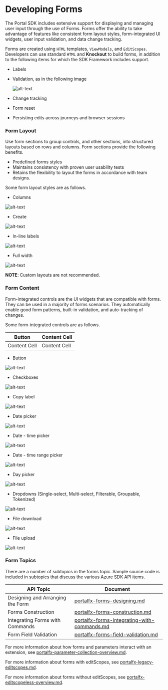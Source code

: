 <a name="developing-forms"></a>
# Developing Forms


The Portal SDK includes extensive support for displaying and managing user input through the use of Forms. Forms offer the ability to take advantage of features like consistent form layout styles, form-integrated UI widgets, user input validation, and data change tracking.

Forms are created using `HTML` templates, `ViewModels`, and `EditScopes`. Developers can use standard `HTML` and **Knockout** to build forms, in addition to the following items for which  the SDK Framework includes support.

  * Labels
  * Validation, as in the following image

    ![alt-text](../media/portalfx-forms/forms.png "Forms Example") 
  * Change tracking
  * Form reset
  * Persisting edits across journeys and browser sessions

<a name="developing-forms-form-layout"></a>
### Form Layout

Use form sections to group controls, and other sections, into structured layouts based on rows and columns. Form sections provide the following benefits.

* Predefined forms styles
* Maintains consistency with proven user usability tests
* Retains the flexibility to layout the forms in accordance with team designs.

Some form layout styles are as follows.

* Columns

![alt-text](../media/portalfx-ux-forms/columns.png "Columns")

* Create

![alt-text](../media/portalfx-ux-forms/create.png "Create")

* In-line labels

![alt-text](../media/portalfx-ux-forms/in_line.png "In-line")

* Full width

![alt-text](../media/portalfx-ux-forms/form_style_full_border.png "Full width")

<!--TODO:  Determine what is recommended instead of the custom layouts. -->

**NOTE**: Custom layouts are not recommended.
 
<a name="developing-forms-form-content"></a>
### Form Content

Form-integrated controls are the UI widgets that are compatible with forms. They can be used in a majority of forms scenarios. They automatically enable good form patterns, built-in validation, and auto-tracking of changes.

Some form-integrated controls are as follows.

<!--TODO:  Determine whether this table should still exist. -->

| Button       | Content Cell |
| ------------ | ------------ |
| Content Cell | Content Cell |

* Button

![alt-text](../media/portalfx-ux-forms/Button.png "Button" )

* Checkboxes

![alt-text](../media/portalfx-ux-forms/checkbox.png "Checkbox")

* Copy label

![alt-text](../media/portalfx-ux-forms/copy_label.png "Copy label")

* Date picker

![alt-text](../media/portalfx-ux-forms/dropdown.png "Dropdowns")

* Date - time picker

![alt-text](../media/portalfx-ux-forms/placeholder-image.png "Under Construction")

* Date - time range picker

![alt-text](../media/portalfx-ux-forms/placeholder-image.png "Under Construction")

* Day picker

![alt-text](../media/portalfx-ux-forms/placeholder-image.png "Under Construction")

* Dropdowns (Single-select, Multi-select, Filterable, Groupable, Tokenized)

![alt-text](../media/portalfx-ux-forms/dropdown.png "Dropdowns")

* File download

![alt-text](../media/portalfx-ux-forms/placeholder-image.png "Under Construction")

* File upload

![alt-text](../media/portalfx-ux-forms/placeholder-image.png "Under Construction")

<a name="developing-forms-form-topics"></a>
### Form Topics

There are a number of subtopics in the forms topic.  Sample source code is included in subtopics that discuss the various Azure SDK API items.

| API Topic             | Document              | 
| --------------------- | --------------------- | 
| Designing and Arranging the Form | [portalfx-forms-designing.md](portalfx-forms-designing.md)                 |  
| Forms Construction        | [portalfx-forms-construction.md](portalfx-forms-construction.md)      |  
| Integrating Forms with Commands          | [portalfx-forms-integrating-with-commands.md](portalfx-forms-integrating-with-commands.md)        | 
| Form Field Validation       | [portalfx-forms-field-validation.md](portalfx-forms-field-validation.md)      |  

For more information about how forms and parameters interact with an extension, see [portalfx-parameter-collection-overview.md](portalfx-parameter-collection-overview.md).

For more information about forms with editScopes, see  [portalfx-legacy-editscopes.md](portalfx-legacy-editscopes.md).

For more information about forms without editScopes, see  [portalfx-editscopeless-overview.md](portalfx-editscopeless-overview.md).